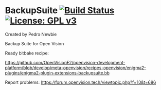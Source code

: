 BackupSuite [![Build Status](https://travis-ci.org/OpenVisionE2/BackupSuite.svg?branch=develop)](https://travis-ci.org/OpenVisionE2/BackupSuite) [![License: GPL v3](https://img.shields.io/badge/License-GPLv3-blue.svg)](https://www.gnu.org/licenses/gpl-3.0)
===========
Created by Pedro Newbie

Backup Suite for Open Vision

Ready bitbake recipe:

https://github.com/OpenVisionE2/openvision-development-platform/blob/develop/meta-openvision/recipes-openvision/enigma2-plugins/enigma2-plugin-extensions-backupsuite.bb

Report problems: https://forum.openvision.tech/viewtopic.php?f=10&t=686
